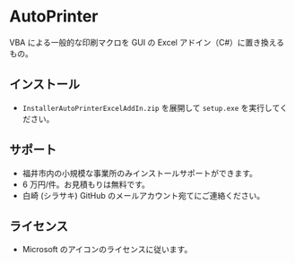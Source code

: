 # AutoPrinter
VBA による一般的な印刷マクロを GUI の Excel アドイン（C#）に置き換えるもの。

## インストール
- ```InstallerAutoPrinterExcelAddIn.zip``` を展開して ```setup.exe``` を実行してください。

## サポート
- 福井市内の小規模な事業所のみインストールサポートができます。
- 6 万円/件。お見積もりは無料です。
- 白崎 (シラサキ) GitHub のメールアカウント宛てにご連絡ください。

## ライセンス
- Microsoft のアイコンのライセンスに従います。
